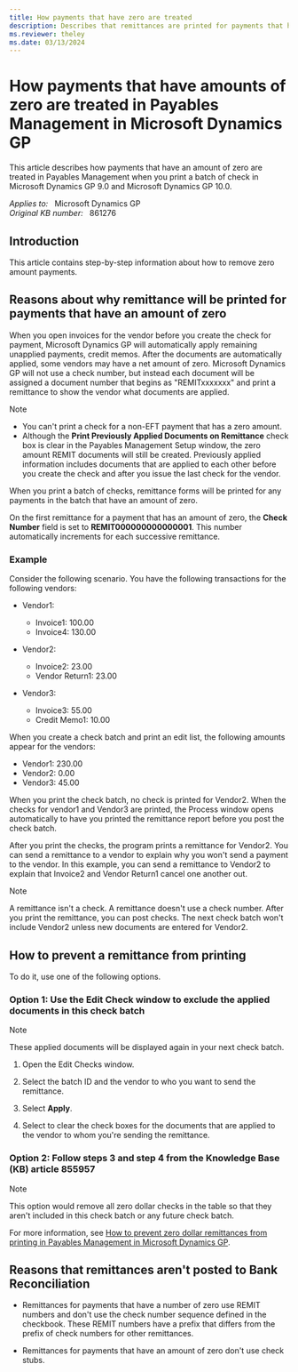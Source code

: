 ```yaml
---
title: How payments that have zero are treated
description: Describes that remittances are printed for payments that have amounts of zero in Payables Management.
ms.reviewer: theley
ms.date: 03/13/2024
---
```

# How payments that have amounts of zero are treated in Payables Management in Microsoft Dynamics GP

This article describes how payments that have an amount of zero are treated in Payables Management when you print a batch of check in Microsoft Dynamics GP 9.0 and Microsoft Dynamics GP 10.0.

_Applies to:_ &nbsp; Microsoft Dynamics GP  
_Original KB number:_ &nbsp; 861276

## Introduction

This article contains step-by-step information about how to remove zero amount payments.

## Reasons about why remittance will be printed for payments that have an amount of zero

When you open invoices for the vendor before you create the check for payment, Microsoft Dynamics GP will automatically apply remaining unapplied payments, credit memos.
After the documents are automatically applied, some vendors may have a net amount of zero. Microsoft Dynamics GP will not use a check number, but instead each document will be assigned a document number that begins as "REMITxxxxxxx" and print a remittance to show the vendor what documents are applied.

> [!NOTE]
>
> - You can't print a check for a non-EFT payment that has a zero amount.
> - Although the **Print Previously Applied Documents on Remittance** check box is clear in the Payables Management Setup window, the zero amount REMIT documents will still be created. Previously applied information includes documents that are applied to each other before you create the check and after you issue the last check for the vendor.

When you print a batch of checks, remittance forms will be printed for any payments in the batch that have an amount of zero.

On the first remittance for a payment that has an amount of zero, the **Check Number** field is set to **REMIT000000000000001**. This number automatically increments for each successive remittance.

### Example

Consider the following scenario. You have the following transactions for the following vendors:

- Vendor1:
  - Invoice1: 100.00
  - Invoice4: 130.00

- Vendor2:
  - Invoice2: 23.00
  - Vendor Return1: 23.00
- Vendor3:
  - Invoice3: 55.00
  - Credit Memo1: 10.00

When you create a check batch and print an edit list, the following amounts appear for the vendors:

- Vendor1: 230.00
- Vendor2: 0.00
- Vendor3: 45.00

When you print the check batch, no check is printed for Vendor2. When the checks for vendor1 and Vendor3 are printed, the Process window opens automatically to have you printed the remittance report before you post the check batch.

After you print the checks, the program prints a remittance for Vendor2. You can send a remittance to a vendor to explain why you won't send a payment to the vendor. In this example, you can send a remittance to Vendor2 to explain that Invoice2 and Vendor Return1 cancel one another out.

> [!NOTE]
> A remittance isn't a check. A remittance doesn't use a check number. After you print the remittance, you can post checks. The next check batch won't include Vendor2 unless new documents are entered for Vendor2.

## How to prevent a remittance from printing

To do it, use one of the following options.

### Option 1: Use the Edit Check window to exclude the applied documents in this check batch

> [!NOTE]
> These applied documents will be displayed again in your next check batch.

1. Open the Edit Checks window.

2. Select the batch ID and the vendor to who you want to send the remittance.

3. Select **Apply**.

4. Select to clear the check boxes for the documents that are applied to the vendor to whom you're sending the remittance.

### Option 2: Follow steps 3 and step 4 from the Knowledge Base (KB) article 855957

> [!NOTE]
> This option would remove all zero dollar checks in the table so that they aren't included in this check batch or any future check batch.

For more information, see [How to prevent zero dollar remittances from printing in Payables Management in Microsoft Dynamics GP](https://support.microsoft.com/help/855957).

## Reasons that remittances aren't posted to Bank Reconciliation

- Remittances for payments that have a number of zero use REMIT numbers and don't use the check number sequence defined in the checkbook. These REMIT numbers have a prefix that differs from the prefix of check numbers for other remittances.

- Remittances for payments that have an amount of zero don't use check stubs.
